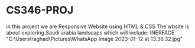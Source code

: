 # CS346-PROJ
in this project we are  Responsive  Website using HTML & CSS 
The wbsite is about exploring Saudi arabia landscaps 
which will include:
INERFACE
"C:\Users\raghad\Pictures\WhatsApp Image 2023-01-12 at 13.36.32.jpg"
